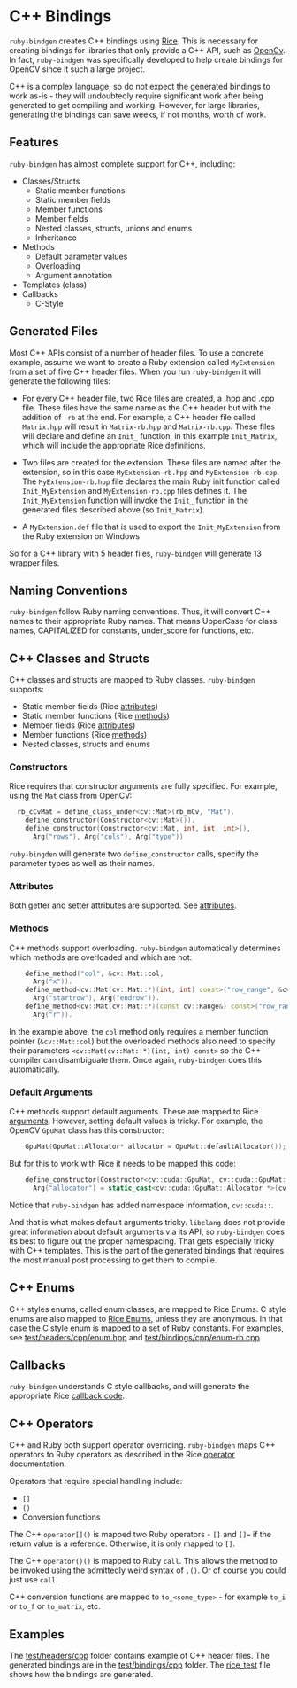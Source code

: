 # C++ Bindings
`ruby-bindgen` creates C++ bindings using [Rice](https://github.com/ruby-rice/rice). This is necessary for creating bindings for libraries that only provide a C++ API, such as [OpenCv](https://github.com/opencv/opencv). In fact, `ruby-bindgen` was specifically developed to help create bindings for OpenCV since it such a large project.

C++ is a complex language, so do not expect the generated bindings to work as-is - they will undoubtedly require significant work after being generated to get compiling and working. However, for large libraries, generating the bindings can save weeks, if not months, worth of work.

## Features
`ruby-bindgen` has almost complete support for C++, including:

* Classes/Structs
  * Static member functions
  * Static member fields
  * Member functions
  * Member fields
  * Nested classes, structs, unions and enums
  * Inheritance
* Methods
  * Default parameter values
  * Overloading
  * Argument annotation
* Templates (class)
* Callbacks
  * C-Style

## Generated Files
Most C++ APIs consist of a number of header files. To use a concrete example, assume we want to create a Ruby extension called `MyExtension` from a set of five C++ header files. When you run `ruby-bindgen` it will generate the following files:

* For every C++ header file, two Rice files are created, a .hpp and .cpp file. These files have the same name as the C++ header but with the addition of `-rb` at the end. For example, a C++ header file called `Matrix.hpp` will result in `Matrix-rb.hpp` and `Matrix-rb.cpp`. These files will declare and define an `Init_` function, in this example `Init_Matrix`, which will include the appropriate Rice definitions.

* Two files are created for the extension. These files are named after the extension, so in this case `MyExtension-rb.hpp` and `MyExtension-rb.cpp`. The `MyExtension-rb.hpp` file declares the main Ruby init function called `Init_MyExtension` and `MyExtension-rb.cpp` files defines it. The `Init_MyExtension` function will invoke the `Init_` function in the generated files described above (so `Init_Matrix`).

* A `MyExtension.def` file that is used to export the `Init_MyExtension` from the Ruby extension on Windows

So for a C++ library with 5 header files, `ruby-bindgen` will generate 13 wrapper files.

## Naming Conventions
`ruby-bindgen` follow Ruby naming conventions. Thus, it will convert C++ names to their appropriate Ruby names. That means UpperCase for class names, CAPITALIZED for constants, under_score for functions, etc.

## C++ Classes and Structs
C++ classes and structs are mapped to Ruby classes. `ruby-bindgen` supports:

* Static member fields (Rice [attributes](https://ruby-rice.github.io/4.x/bindings/attributes.html))
* Static member functions (Rice [methods](https://ruby-rice.github.io/4.x/bindings/methods.html))
* Member fields (Rice [attributes](https://ruby-rice.github.io/4.x/bindings/attributes.html))
* Member functions (Rice [methods](https://ruby-rice.github.io/4.x/bindings/methods.html))
* Nested classes, structs and enums

### Constructors
Rice requires that constructor arguments are fully specified. For example, using the `Mat` class from OpenCV:

```C++  
  rb_cCvMat = define_class_under<cv::Mat>(rb_mCv, "Mat").
    define_constructor(Constructor<cv::Mat>()).
    define_constructor(Constructor<cv::Mat, int, int, int>(),
      Arg("rows"), Arg("cols"), Arg("type"))
```

`ruby-bingden` will generate two `define_constructor` calls, specify the parameter types as well as their names. 

### Attributes
Both getter and setter attributes are supported. See [attributes](https://ruby-rice.github.io/4.x/bindings/attributes.html).

### Methods
C++ methods support overloading. `ruby-bindgen` automatically determines which methods are overloaded and which are not:

```C++  
    define_method("col", &cv::Mat::col,
      Arg("x")).
    define_method<cv::Mat(cv::Mat::*)(int, int) const>("row_range", &cv::Mat::rowRange,
      Arg("startrow"), Arg("endrow")).
    define_method<cv::Mat(cv::Mat::*)(const cv::Range&) const>("row_range", &cv::Mat::rowRange,
      Arg("r")).
```

In the example above, the `col` method only requires a member function pointer (`&cv::Mat::col`) but the overloaded methods also need to specify their parameters `<cv::Mat(cv::Mat::*)(int, int) const>` so the C++ compiler can disambiguate them. Once again, `ruby-bindgen` does this automatically.

### Default Arguments
C++ methods support default arguments. These are mapped to Rice [arguments](https://ruby-rice.github.io/4.x/bindings/methods.html#default-arguments). However, setting default values is tricky. For example, the OpenCV `GpuMat` class has this constructor:

```C++
    GpuMat(GpuMat::Allocator* allocator = GpuMat::defaultAllocator());
```

But for this to work with Rice it needs to be mapped this code:

```C++
    define_constructor(Constructor<cv::cuda::GpuMat, cv::cuda::GpuMat::Allocator*>(),
      Arg("allocator") = static_cast<cv::cuda::GpuMat::Allocator *>(cv::cuda::GpuMat::defaultAllocator())).
```
Notice that `ruby-bindgen` has added namespace information, `cv::cuda::`.

And that is what makes default arguments tricky. `libclang` does not provide great information about default arguments via its API, so `ruby-bindgen` does its best to figure out the proper namespacing. That gets especially tricky with C++ templates. This is the part of the generated bindings that requires the most manual post processing to get them to compile.

## C++ Enums
C++ styles enums, called enum classes, are mapped to Rice Enums. C style enums are also mapped to [Rice Enums](https://ruby-rice.github.io/4.x/bindings/enums.html), unless they are anonymous. In that case the C style enum is mapped to a set of Ruby constants. For examples, see [test/headers/cpp/enum.hpp](test/headers/cpp/enum.hpp) and [test/bindings/cpp/enum-rb.cpp](test/bindings/cpp/enum-rb.cpp).

## Callbacks
`ruby-bindgen` understands C style callbacks, and will generate the appropriate Rice [callback code](https://ruby-rice.github.io/4.x/bindings/callbacks.html).

## C++ Operators
C++ and Ruby both support operator overriding. `ruby-bindgen` maps C++ operators to Ruby operators as described in the Rice [operator](https://ruby-rice.github.io/4.x/bindings/operators.html) documentation.

Operators that require special handling include:

* `[]`
* `()`
* Conversion functions

The C++ `operator[]()` is mapped two Ruby operators - `[]` and `[]=` if the return value is a reference. Otherwise, it is only mapped to `[]`.

The C++ `operator()()` is mapped to Ruby `call`. This allows the method to be invoked using the admittedly weird syntax of `.()`. Or of course you could just use `call`.

C++ conversion functions are mapped to `to_<some_type>` - for example `to_i` or `to_f` or `to_matrix`, etc. 

## Examples
The [test/headers/cpp](test/headers/cpp) folder contains example of C++ header files. The generated bindings are in the [test/bindings/cpp](test/bindings/cpp) folder. The [rice_test](test/rice_test.rb) file shows how the bindings are generated.
